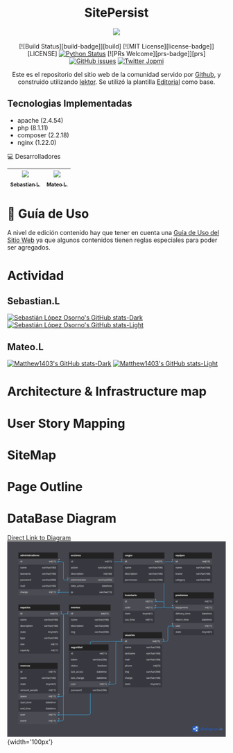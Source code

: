 <div align="center">

# SitePersist

<a href="">
  <img width="300" src="assets/static/images/about-us.jpg">
</a>

[![Build Status][build-badge]][build]
[![MIT License][license-badge]][LICENSE]
[![Python Status](https://img.shields.io/badge/Python-%3E%3D3.5-blue.svg?longCache=true&style=flat-square)](https://www.python.org/)
[![PRs Welcome][prs-badge]][prs] 
[![GitHub issues](https://img.shields.io/github/issues/ColombiaPython/sitio-web.svg?style=flat-square)](https://github.com/ColombiaPython/sitio-web/issues)
[![Twitter Jopmi](https://img.shields.io/twitter/url/http/shields.io.svg?style=social)](https://twitter.com/ColombiaPython)

Este es el repositorio del sitio web de la comunidad servido por
[Github](https://colombiapython.github.io/sitio-web-desarrollo/), y
construido utilizando [lektor](https://www.getlektor.com). Se utilizó la plantilla [Editorial](https://html5up.net/editorial) como base.

</div>

## Tecnologias Implementadas

- apache (2.4.54) 
- php (8.1.11)
- composer (2.2.18)
- nginx (1.22.0)


💻 Desarrolladores

|[<img src="https://avatars.githubusercontent.com/u/100486485?=4" width="100px;"/><br /><sub><b>Sebastian L.</b></sub>](https://github.com/SebastianLopezOsorno-SENA) | [<img src="https://avatars.githubusercontent.com/u/103140681?v=4" width="100px;"/><br /><sub><b>Mateo L.</b></sub>](https://github.com/Matthew1403) |
| :---: | :---: |

# 📑 Guía de Uso

A nivel de edición contenido hay que tener en cuenta una [Guía de Uso del Sitio Web](./GUIA.md) ya que algunos contenidos tienen reglas especiales para poder ser agregados.


# Actividad

## Sebastian.L


[![Sebastián López Osorno's GitHub stats-Dark](https://github-readme-stats.vercel.app/api?username=SebastianLopezOsorno-SENA&show_icons=true&theme=dark#gh-dark-mode-only)](https://github.com/SebastianLopezOsorno-SENA#gh-dark-mode-only)
[![Sebastián López Osorno's GitHub stats-Light](https://github-readme-stats.vercel.app/api?username=SebastianLopezOsorno-SENA&show_icons=true&theme=default#gh-light-mode-only)](https://github.com/SebastianLopezOsorno-SENA#gh-light-mode-only)

## Mateo.L


[![Matthew1403's GitHub stats-Dark](https://github-readme-stats.vercel.app/api?username=Matthew1403&show_icons=true&theme=dark#gh-dark-mode-only)](https://github.com/Matthew1403#gh-dark-mode-only)
[![Matthew1403's GitHub stats-Light](https://github-readme-stats.vercel.app/api?username=SebastianLopezOsorno-SENA&show_icons=true&theme=default#gh-light-mode-only)](https://github.com/Matthew1403#gh-light-mode-only)

# Architecture & Infrastructure map


# User Story Mapping

# SiteMap

# Page Outline

# DataBase Diagram

[Direct Link to Diagram](https://dbdiagram.io/embed/634f6f5a4709410195902535)
![Diagrama de Base de Datos](/docs/SitePersist.png){width='100px'}
